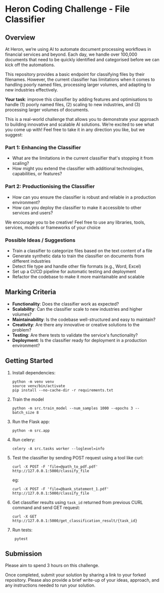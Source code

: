 # Heron Coding Challenge - File Classifier

## Overview

At Heron, we’re using AI to automate document processing workflows in financial services and beyond. Each day, we handle over 100,000 documents that need to be quickly identified and categorised before we can kick off the automations.

This repository provides a basic endpoint for classifying files by their filenames. However, the current classifier has limitations when it comes to handling poorly named files, processing larger volumes, and adapting to new industries effectively.

**Your task**: improve this classifier by adding features and optimisations to handle (1) poorly named files, (2) scaling to new industries, and (3) processing larger volumes of documents.

This is a real-world challenge that allows you to demonstrate your approach to building innovative and scalable AI solutions. We’re excited to see what you come up with! Feel free to take it in any direction you like, but we suggest:


### Part 1: Enhancing the Classifier

- What are the limitations in the current classifier that's stopping it from scaling?
- How might you extend the classifier with additional technologies, capabilities, or features?


### Part 2: Productionising the Classifier 

- How can you ensure the classifier is robust and reliable in a production environment?
- How can you deploy the classifier to make it accessible to other services and users?

We encourage you to be creative! Feel free to use any libraries, tools, services, models or frameworks of your choice

### Possible Ideas / Suggestions
- Train a classifier to categorize files based on the text content of a file
- Generate synthetic data to train the classifier on documents from different industries
- Detect file type and handle other file formats (e.g., Word, Excel)
- Set up a CI/CD pipeline for automatic testing and deployment
- Refactor the codebase to make it more maintainable and scalable

## Marking Criteria
- **Functionality**: Does the classifier work as expected?
- **Scalability**: Can the classifier scale to new industries and higher volumes?
- **Maintainability**: Is the codebase well-structured and easy to maintain?
- **Creativity**: Are there any innovative or creative solutions to the problem?
- **Testing**: Are there tests to validate the service's functionality?
- **Deployment**: Is the classifier ready for deployment in a production environment?


## Getting Started
1. Install dependencies:
    ```shell
    python -m venv venv
    source venv/bin/activate
    pip install --no-cache-dir -r requirements.txt
    ```

2. Train the model
    ```shell
    python -m src.train_model --num_samples 1000 --epochs 3 --batch_size 8
    ```

3. Run the Flask app:
    ```shell
    python -m src.app
    ```

4. Run celery:
    ```shell
    celery -A src.tasks worker --loglevel=info
    ```

5. Test the classifier by sending POST request using a tool like curl:
    ```shell
    curl -X POST -F 'file=@path_to_pdf.pdf' http://127.0.0.1:5000/classify_file
    ```

    eg:
    ```shell
    curl -X POST -F 'file=@bank_statement_1.pdf' http://127.0.0.1:5000/classify_file
    ```

6. Get classifier results using `task_id` returned from previous CURL command and send GET request:
    ```shell
    curl -X GET  http://127.0.0.1:5000/get_classification_result/{task_id}
    ```

6. Run tests:
   ```shell
    pytest
    ```
    
## Submission

Please aim to spend 3 hours on this challenge.

Once completed, submit your solution by sharing a link to your forked repository. Please also provide a brief write-up of your ideas, approach, and any instructions needed to run your solution. 
